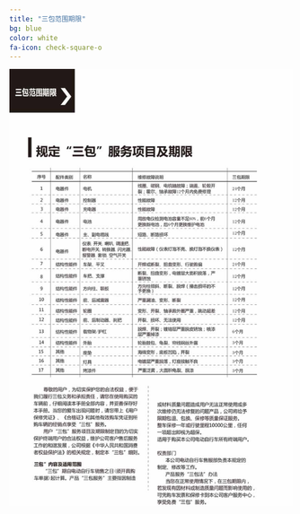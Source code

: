 ```yaml
---
title: "三包范围期限"
bg: blue
color: white
fa-icon: check-square-o
---
```


![image tooltip here](/img/images/9_01.jpg)
